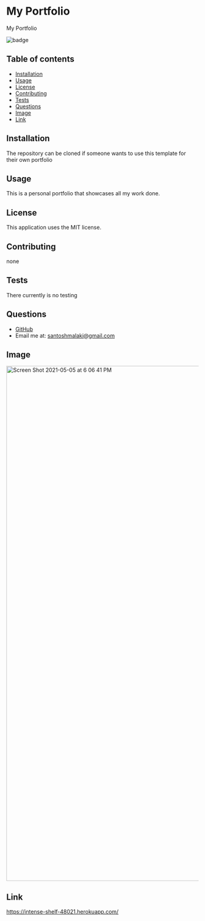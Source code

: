 # My Portfolio

My Portfolio

![badge](https://img.shields.io/static/v1?label=license&message=MIT&color=green)

## Table of contents

- [Installation](#installation)
- [Usage](#usage)
- [License](#license)
- [Contributing](#contributing)
- [Tests](#tests)
- [Questions](#questions)
- [Image](#image)
- [Link](#link) 

## Installation

The repository can be cloned if someone wants to use this template for their own portfolio

## Usage

This is a personal portfolio that showcases all my work done.

## License

This application uses the MIT license.

## Contributing

none

## Tests

There currently is no testing

## Questions

- [GitHub](https://github.com/smalakidev)
- Email me at: santoshmalaki@gmail.com

## Image
<img width="1350" alt="Screen Shot 2021-05-05 at 6 06 41 PM" src="https://user-images.githubusercontent.com/61706566/117215900-ee6d3480-adcc-11eb-8831-ea82499861ca.png">


## Link

https://intense-shelf-48021.herokuapp.com/
